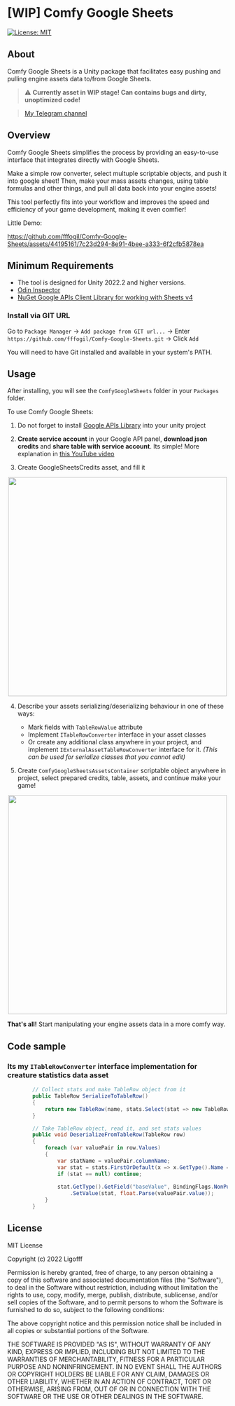 # [**WIP**] Comfy Google Sheets
[![License: MIT](https://img.shields.io/badge/License-MIT-blue.svg)](https://opensource.org/licenses/MIT)

## About
Comfy Google Sheets is a Unity package that facilitates easy pushing and pulling engine assets data to/from Google Sheets.<br />

> :warning: **Currently asset in WIP stage! Can contains bugs and dirty, unoptimized code!**

> [My Telegram channel](https://t.me/ligofff_blog)

## Overview
Comfy Google Sheets simplifies the process by providing an easy-to-use interface that integrates directly with Google Sheets.<br />

Make a simple row converter, select multuple scriptable objects, and push it into google sheet!
Then, make your mass assets changes, using table formulas and other things, and pull all data back into your engine assets!<br />

This tool perfectly fits into your workflow and improves the speed and efficiency of your game development, making it even comfier!

Little Demo:<br />

https://github.com/fffogil/Comfy-Google-Sheets/assets/44195161/7c23d294-8e91-4bee-a333-6f2cfb5878ea


## Minimum Requirements
* The tool is designed for Unity 2022.2 and higher versions.
* [Odin Inspector](https://odininspector.com/)
* [NuGet Google APIs Client Library for working with Sheets v4](https://www.nuget.org/packages/Google.Apis.Sheets.v4/)

### Install via GIT URL
Go to ```Package Manager``` -> ```Add package from GIT url...``` -> Enter ```https://github.com/fffogil/Comfy-Google-Sheets.git``` -> Click ```Add```

You will need to have Git installed and available in your system's PATH.

## Usage

After installing, you will see the ```ComfyGoogleSheets``` folder in your ```Packages``` folder.

To use Comfy Google Sheets:

1. Do not forget to install [Google APIs Library](https://www.nuget.org/packages/Google.Apis.Sheets.v4/) into your unity project

2. **Create service account** in your Google API panel, **download json credits** and **share table with service account**. Its simple! More explanation in [this YouTube video](https://youtu.be/qm-Ooj6XjvE?si=XrFPrs7yXQgyMrKT)

3. Create GoogleSheetsCredits asset, and fill it
<p align="center">
  <img width="500" src="https://github.com/fffogil/Comfy-Google-Sheets/assets/44195161/3d6e8339-31d2-4e76-b68d-bea0c6555b5d">
</p>

4. Describe your assets serializing/deserializing behaviour in one of these ways:
     * Mark fields with ```TableRowValue``` attribute
     * Implement ```ITableRowConverter``` interface in your asset classes
     * Or create any additional class anywhere in your project, and implement ```IExternalAssetTableRowConverter``` interface for it. *(This can be used for serialize classes that you cannot edit)*
  
5. Create ```ComfyGoogleSheetsAssetsContainer``` scriptable object anywhere in project, select prepared credits, table, assets, and continue make your game!
<p align="center">
  <img width="500" src="https://github.com/fffogil/Comfy-Google-Sheets/assets/44195161/ba32646f-42ba-4fb3-b4c5-f1424926e405">
</p>

**That's all!** Start manipulating your engine assets data in a more comfy way.

## Code sample

### Its my ```ITableRowConverter``` interface implementation for creature statistics data asset

```csharp
        // Collect stats and make TableRow object from it
        public TableRow SerializeToTableRow()
        {
            return new TableRow(name, stats.Select(stat => new TableRow.ValuePair(stat.GetType().Name, stat.BaseValue.ToString())));
        }

        // Take TableRow object, read it, and set stats values
        public void DeserializeFromTableRow(TableRow row)
        {
            foreach (var valuePair in row.Values)
            {
                var statName = valuePair.columnName;
                var stat = stats.FirstOrDefault(x => x.GetType().Name == statName);
                if (stat == null) continue;
                
                stat.GetType().GetField("baseValue", BindingFlags.NonPublic | BindingFlags.Instance)
                    .SetValue(stat, float.Parse(valuePair.value));
            }
        }
```

## License

MIT License

Copyright (c) 2022 Ligofff

Permission is hereby granted, free of charge, to any person obtaining
a copy of this software and associated documentation files (the
"Software"), to deal in the Software without restriction, including
without limitation the rights to use, copy, modify, merge, publish,
distribute, sublicense, and/or sell copies of the Software, and to
permit persons to whom the Software is furnished to do so, subject to
the following conditions:

The above copyright notice and this permission notice shall be
included in all copies or substantial portions of the Software.

THE SOFTWARE IS PROVIDED "AS IS", WITHOUT WARRANTY OF ANY KIND,
EXPRESS OR IMPLIED, INCLUDING BUT NOT LIMITED TO THE WARRANTIES OF
MERCHANTABILITY, FITNESS FOR A PARTICULAR PURPOSE AND
NONINFRINGEMENT. IN NO EVENT SHALL THE AUTHORS OR COPYRIGHT HOLDERS BE
LIABLE FOR ANY CLAIM, DAMAGES OR OTHER LIABILITY, WHETHER IN AN ACTION
OF CONTRACT, TORT OR OTHERWISE, ARISING FROM, OUT OF OR IN CONNECTION
WITH THE SOFTWARE OR THE USE OR OTHER DEALINGS IN THE SOFTWARE.
